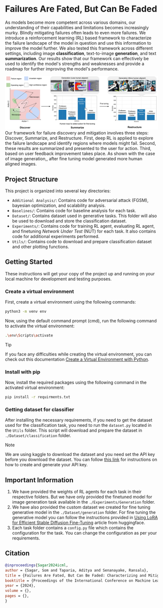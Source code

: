 # Failures Are Fated, But Can Be Faded

As models become more competent across various domains, our understanding of their capabilities and limitations becomes increasingly murky. Blindly mitigating failures often leads to even more failures. We introduce a reinforcement learning (RL) based framework to characterize the failure landscape of the model in question and use this information to improve the model further. We also tested this framework across different settings, including image **classification**, text-to-image **generation**, and text **summarization**. Our results show that our framework can effectively be used to identify the model's strengths and weaknesses and provide a roadmap for further improving the model's performance.

![alt text](<./assets/image 1.jpg>)
Our framework for failure discovery and mitigation involves three steps: Discover, Summarize, and Restructure. First, deep RL is applied to explore the failure landscape and identify regions where models might fail. Second, these results are summarized and presented to the user for action. Third, based on user feedback improvement takes place. As shown with the case of image generation,, after fine tuning model generated more human aligned images.

## Project Structure

This project is organized into several key directories:

- `Additional Analysis/`: Contains code for adversarial attack (FGSM), bayesian optimization, and scalability analysis.
- `Baselines/`: Contains code for baseline analysis for each task.
- `Dataset/`: Contains dataset used in generative tasks. This folder will also be used to download and store the classification dataset.
- `Experiments/`: Contains code for training RL agent, evaluating RL agent, and finetuning *Network Under Test* (NUT) for each task. It also contains code for additional experiments performed.
- `Utils/`: Contains code to download and prepare classification dataset and other plotting functions.

## Getting Started

These instructions will get your copy of the project up and running on your local machine for development and testing purposes.

### Create a virtual environment
First, create a virtual environment using the following commands:

```bash
python3 -m venv env
```

Now, using the default command prompt (cmd), run the following command to activate the virtual environment:

```bash
.\env\Scripts\activate
```
> [!TIP]
> If you face any difficulties while creating the virtual environment, you can check out this documentation [Create a Virtual Environment with Python](https://gist.github.com/loic-nazaries/c25ce9f7b01b107573796b026522a3ad).

### Install with pip

Now, install the required packages using the following command in the activated virtual environment:

```bash
pip install -r requirments.txt
```

### Getting dataset for classifier
After installing the necessary requirements, if you need to get the dataset used for the classification task, you need to run the `dataset.py` located in the `Utils` folder. This script will download and prepare the dataset in `./Dataset/classification` folder.

> [!NOTE]
> We are using kaggle to download the dataset and you need set the API key before you download the dataset. You can follow [this link](https://www.kaggle.com/docs/api) for instructions on how to create and generate your API key.

## Important Information

1. We have provided the weights of RL agents for each task in their respective folders. But we have only provided the finetuned model for image generation task available in the `./Experiments/Generation` folder.
2. We have also provided the custom dataset we created for fine tuning generative model in the `./Dataset/generation` folder. For fine tuning the generative model you can follow the instructions provided in [Using LoRA for Efficient Stable Diffusion Fine-Tuning](https://huggingface.co/blog/lora) article from huggingface.
3. Each task folder contains a `config.py` file which contains the configuration for the task. You can change the configuration as per your requirements.

## Citation
```bibtex
@inproceedings{Sagar2024icml,
author = {Sagar, Som and Taparia, Aditya and Senanayake, Ransalu},
title = {Failures Are Fated, But Can Be Faded: Characterizing and Mitigating Unwanted Behaviors in Large-Scale Vision and Language Models},
booktitle = {Proceedings of the International Conference on Machine Learning (ICML)},
year = {2024},
volume = {},
pages = {},
}
```